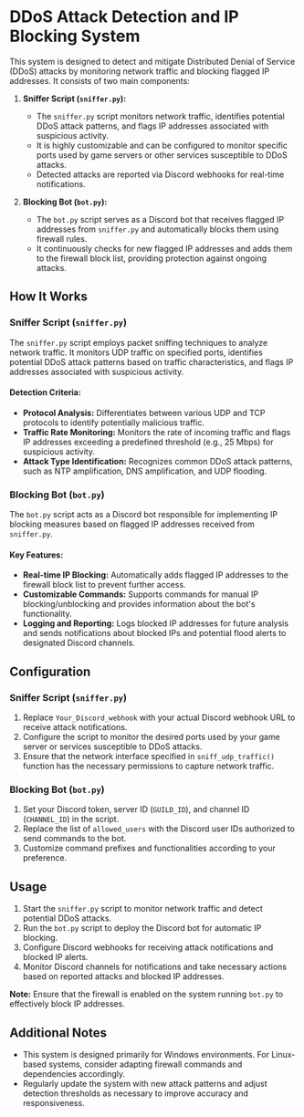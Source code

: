 # DDoS Attack Detection and IP Blocking System

This system is designed to detect and mitigate Distributed Denial of Service (DDoS) attacks by monitoring network traffic and blocking flagged IP addresses. It consists of two main components:

1. **Sniffer Script (`sniffer.py`):**
    - The `sniffer.py` script monitors network traffic, identifies potential DDoS attack patterns, and flags IP addresses associated with suspicious activity.
    - It is highly customizable and can be configured to monitor specific ports used by game servers or other services susceptible to DDoS attacks.
    - Detected attacks are reported via Discord webhooks for real-time notifications.

2. **Blocking Bot (`bot.py`):**
    - The `bot.py` script serves as a Discord bot that receives flagged IP addresses from `sniffer.py` and automatically blocks them using firewall rules.
    - It continuously checks for new flagged IP addresses and adds them to the firewall block list, providing protection against ongoing attacks.

## How It Works

### Sniffer Script (`sniffer.py`)

The `sniffer.py` script employs packet sniffing techniques to analyze network traffic. It monitors UDP traffic on specified ports, identifies potential DDoS attack patterns based on traffic characteristics, and flags IP addresses associated with suspicious activity.

#### Detection Criteria:
- **Protocol Analysis:** Differentiates between various UDP and TCP protocols to identify potentially malicious traffic.
- **Traffic Rate Monitoring:** Monitors the rate of incoming traffic and flags IP addresses exceeding a predefined threshold (e.g., 25 Mbps) for suspicious activity.
- **Attack Type Identification:** Recognizes common DDoS attack patterns, such as NTP amplification, DNS amplification, and UDP flooding.

### Blocking Bot (`bot.py`)

The `bot.py` script acts as a Discord bot responsible for implementing IP blocking measures based on flagged IP addresses received from `sniffer.py`.

#### Key Features:
- **Real-time IP Blocking:** Automatically adds flagged IP addresses to the firewall block list to prevent further access.
- **Customizable Commands:** Supports commands for manual IP blocking/unblocking and provides information about the bot's functionality.
- **Logging and Reporting:** Logs blocked IP addresses for future analysis and sends notifications about blocked IPs and potential flood alerts to designated Discord channels.

## Configuration

### Sniffer Script (`sniffer.py`)
1. Replace `Your_Discord_webhook` with your actual Discord webhook URL to receive attack notifications.
2. Configure the script to monitor the desired ports used by your game server or services susceptible to DDoS attacks.
3. Ensure that the network interface specified in `sniff_udp_traffic()` function has the necessary permissions to capture network traffic.

### Blocking Bot (`bot.py`)
1. Set your Discord token, server ID (`GUILD_ID`), and channel ID (`CHANNEL_ID`) in the script.
2. Replace the list of `allowed_users` with the Discord user IDs authorized to send commands to the bot.
3. Customize command prefixes and functionalities according to your preference.

## Usage

1. Start the `sniffer.py` script to monitor network traffic and detect potential DDoS attacks.
2. Run the `bot.py` script to deploy the Discord bot for automatic IP blocking.
3. Configure Discord webhooks for receiving attack notifications and blocked IP alerts.
4. Monitor Discord channels for notifications and take necessary actions based on reported attacks and blocked IP addresses.

**Note:** Ensure that the firewall is enabled on the system running `bot.py` to effectively block IP addresses.

## Additional Notes

- This system is designed primarily for Windows environments. For Linux-based systems, consider adapting firewall commands and dependencies accordingly.
- Regularly update the system with new attack patterns and adjust detection thresholds as necessary to improve accuracy and responsiveness.
